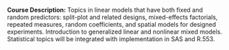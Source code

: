 **Course Description:** Topics in linear models that have both fixed and random predictors: split-plot and related designs, mixed-effects factorials, repeated measures, random coefficients, and spatial models for designed experiments. Introduction to generalized linear and nonlinear mixed models. Statistical topics will be integrated with implementation in SAS and R.553.